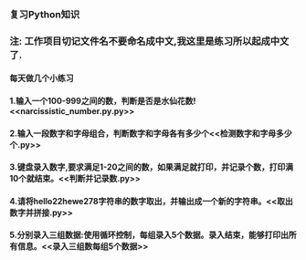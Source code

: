 ### 复习Python知识

### 注:  工作项目切记文件名不要命名成中文,我这里是练习所以起成中文了.

#### 每天做几个小练习

#### 1.输入一个100-999之间的数，判断是否是水仙花数!     <<narcissistic_number.py.py>>

#### 2.输入一段数字和字母组合，判断数字和字母各有多少个<<检测数字和字母多少个.py>> 

#### 3.键盘录入数字,要求满足1-20之间的数，如果满足就打印，并记录个数，打印满10个就结束。<<判断并记录数.py>>

#### 4.请将hello22hewe278字符串的数字取出，并输出成一个新的字符串。<<取出数字并拼接.py>>

#### 5.分别录入三组数据:使用循环控制，每组录入5个数据。录入结束，能够打印出所有信息。<<录入三组数每组5个数据>>

